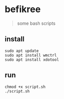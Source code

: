 # befikree
> some bash scripts

## install
```
sudo apt update
sudo apt install wmctrl
sudo apt install xdotool
```

## run 
```
chmod +x script.sh
./script.sh
```
